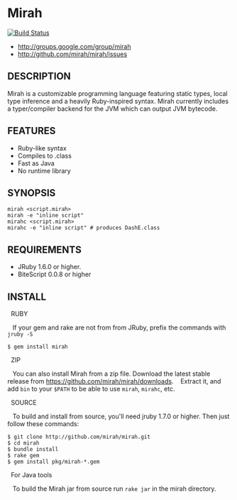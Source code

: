 Mirah
================

[![Build Status](https://secure.travis-ci.org/mirah/mirah.png)](http://travis-ci.org/mirah/mirah)

* http://groups.google.com/group/mirah
* http://github.com/mirah/mirah/issues

DESCRIPTION
-----------------

Mirah is a customizable programming language featuring static types,
local type inference and a heavily Ruby-inspired syntax. Mirah
currently includes a typer/compiler backend for the JVM which can
output JVM bytecode.

FEATURES
-----------------

* Ruby-like syntax
* Compiles to .class
* Fast as Java
* No runtime library

SYNOPSIS
-----------------

    mirah <script.mirah>
    mirah -e "inline script"
    mirahc <script.mirah>
    mirahc -e "inline script" # produces DashE.class

REQUIREMENTS
-----------------

* JRuby 1.6.0 or higher.
* BiteScript 0.0.8 or higher

INSTALL
-----------------

&nbsp; RUBY

&nbsp;&nbsp;&nbsp;If your gem and rake are not from from JRuby, prefix the commands with `jruby -S`

    $ gem install mirah

&nbsp; ZIP


&nbsp;&nbsp;&nbsp;You can also install Mirah from a zip file. Download the latest stable release from https://github.com/mirah/mirah/downloads.
&nbsp;&nbsp;&nbsp;Extract it, and add `bin` to your `$PATH` to be able to use `mirah`, `mirahc`, etc.

&nbsp; SOURCE

&nbsp;&nbsp;&nbsp;To build and install from source, you'll need jruby 1.7.0 or higher. Then just follow these commands:

    $ git clone http://github.com/mirah/mirah.git
    $ cd mirah
    $ bundle install
    $ rake gem
    $ gem install pkg/mirah-*.gem

&nbsp; For Java tools

&nbsp;&nbsp;&nbsp;To build the Mirah jar from source run `rake jar` in the mirah directory.
